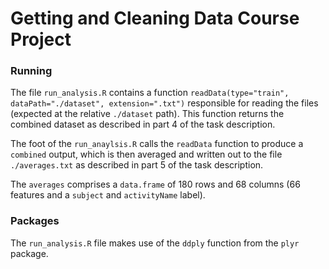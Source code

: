 # Getting and Cleaning Data Course Project

### Running
The file `run_analysis.R` contains a function `readData(type="train", dataPath="./dataset", extension=".txt")` responsible for reading the files (expected at the relative `./dataset` path). This function returns the combined dataset as described in part 4 of the task description.

The foot of the `run_anaylsis.R` calls the `readData` function to produce a `combined` output, which is then averaged and written out to the file `./averages.txt` as described in part 5 of the task description.

The `averages` comprises a `data.frame` of 180 rows and 68 columns (66 features and a `subject` and `activityName` label).

### Packages
The `run_analysis.R` file makes use of the `ddply` function from the `plyr` package.